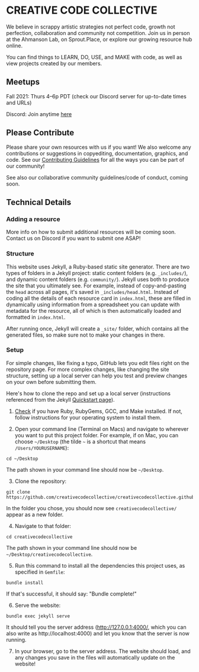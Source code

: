 # CREATIVE CODE COLLECTIVE

We believe in scrappy artistic strategies not perfect code, growth not perfection, collaboration and community not competition. Join us in person at the Ahmanson Lab, on Sprout.Place, or explore our growing resource hub online.

You can find things to LEARN, DO, USE, and MAKE with code, as well as view projects created by our members.

## Meetups

Fall 2021: Thurs 4–6p PDT (check our Discord server for up-to-date times and URLs)

Discord: Join anytime [here](https://discord.gg/thvgd52)

## Please Contribute

Please share your own resources with us if you want! We also welcome any contributions or suggestions in copyediting, documentation, graphics, and code. See our [Contributing Guidelines](https://github.com/creativecodecollective/creativecodecollective.github.io/blob/master/documentation/CONTRIBUTING.md) for all the ways you can be part of our community!

See also our collaborative community guidelines/code of conduct, coming soon.

## Technical Details

### Adding a resource

More info on how to submit additional resources will be coming soon. Contact us on Discord if you want to submit one ASAP!

### Structure

This website uses Jekyll, a Ruby-based static site generator. There are two types of folders in a Jekyll project: static content folders (e.g. `_includes/`), and dynamic content folders (e.g. `community/`). Jekyll uses both to produce the site that you ultimately see. For example, instead of copy-and-pasting the `head` across all pages, it's saved in `_includes/head.html`. Instead of coding all the details of each resource card in `index.html`, these are filled in dynamically using information from a spreadsheet you can update with metadata for the resource, all of which is then automatically loaded and formatted in `index.html`.

After running once, Jekyll will create a `_site/` folder, which contains all the generated files, so make sure not to make your changes in there.

### Setup

For simple changes, like fixing a typo, GitHub lets you edit files right on the repository page. For more complex changes, like changing the site structure, setting up a local server can help you test and preview changes on your own before submitting them.

Here's how to clone the repo and set up a local server (instructions referenced from the Jekyll [Quickstart page](https://jekyllrb.com/docs/)).

1. [Check](https://jekyllrb.com/docs/installation/#requirements) if you have Ruby, RubyGems, GCC, and Make installed. If not, follow instructions for your operating system to install them.

2. Open your command line (Terminal on Macs) and navigate to wherever you want to put this project folder. For example, if on Mac, you can choose `~/Desktop` (the tilde `~` is a shortcut that means `/Users/YOURUSERNAME`):
```
cd ~/Desktop
```
The path shown in your command line should now be `~/Desktop`.

3. Clone the repository:
```
git clone https://github.com/creativecodecollective/creativecodecollective.github.io.git
```
In the folder you chose, you should now see `creativecodecollective/` appear as a new folder.

4. Navigate to that folder:
```
cd creativecodecollective
```
The path shown in your command line should now be `~/Desktop/creativecodecollective`.

5. Run this command to install all the dependencies this project uses, as specified in `Gemfile`:
```
bundle install
```
If that's successful, it should say: "Bundle complete!"

6. Serve the website:
```
bundle exec jekyll serve
```
It should tell you the server address (http://127.0.0.1:4000/, which you can also write as http://localhost:4000) and let you know that the server is now running.

7. In your browser, go to the server address. The website should load, and any changes you save in the files will automatically update on the website!
